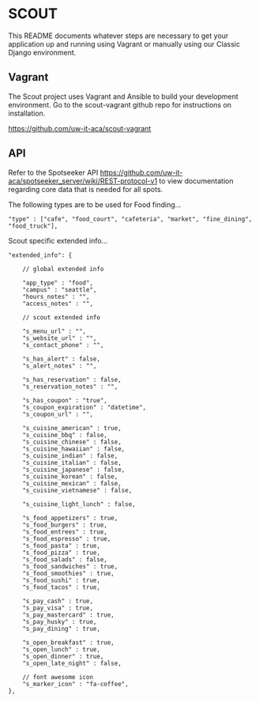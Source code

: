 SCOUT
=====

This README documents whatever steps are necessary to get your application up and running using Vagrant or manually using our Classic Django environment.

## Vagrant ##

The Scout project uses Vagrant and Ansible to build your development environment. Go to the scout-vagrant github repo for instructions on installation.

https://github.com/uw-it-aca/scout-vagrant


## API ##

Refer to the Spotseeker API https://github.com/uw-it-aca/spotseeker_server/wiki/REST-protocol-v1 to view documentation regarding core data that is needed for all spots.


The following types are to be used for Food finding...

    "type" : ["cafe", "food_court", "cafeteria", "market", "fine_dining", "food_truck"],


Scout specific extended info...

	"extended_info": {

		// global extended info

		"app_type" : "food",
		"campus" : "seattle",
		"hours_notes" : "",
		"access_notes" : "",

		// scout extended info

		"s_menu_url" : "",
		"s_website_url" : "",
		"s_contact_phone" : "",

		"s_has_alert" : false,
		"s_alert_notes" : "",

	    "s_has_reservation" : false,
		"s_reservation_notes" : "",

		"s_has_coupon" : "true",
		"s_coupon_expiration" : "datetime",
		"s_coupon_url" : "",

	    "s_cuisine_american" : true,
        "s_cuisine_bbq" : false,
		"s_cuisine_chinese" : false,
		"s_cuisine_hawaiian" : false,
        "s_cuisine_indian" : false,
		"s_cuisine_italian" : false,
        "s_cuisine_japanese" : false,
		"s_cuisine_korean" : false,
        "s_cuisine_mexican" : false,
		"s_cuisine_vietnamese" : false,

		"s_cuisine_light_lunch" : false,

        "s_food_appetizers" : true,
		"s_food_burgers" : true,
		"s_food_entrees" : true,
        "s_food_espresso" : true,
        "s_food_pasta" : true,
        "s_food_pizza" : true,
		"s_food_salads" : false,
		"s_food_sandwiches" : true,
        "s_food_smoothies" : true,
		"s_food_sushi" : true,
		"s_food_tacos" : true,

		"s_pay_cash" : true,
		"s_pay_visa" : true,
		"s_pay_mastercard" : true,
		"s_pay_husky" : true,
		"s_pay_dining" : true,

		"s_open_breakfast" : true,
		"s_open_lunch" : true,
		"s_open_dinner" : true,
		"s_open_late_night" : false,

        // font awesome icon
        "s_marker_icon" : "fa-coffee",
	},
